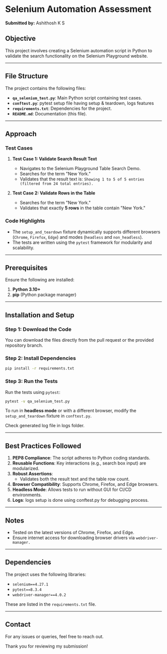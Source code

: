 # Selenium Automation Assessment
**Submitted by:** Ashithosh K S
## Objective
This project involves creating a Selenium automation script in Python to validate the search functionality on the Selenium Playground website.

---

## File Structure
The project contains the following files:
- **`qa_selenium_test.py`**: Main Python script containing test cases.
- **`conftest.py`**: pytest setup file having setup & teardown, logs features
- **`requirements.txt`**: Dependencies for the project.
- **`README.md`**: Documentation (this file).

---

## Approach

### Test Cases
1. **Test Case 1: Validate Search Result Text**
   - Navigates to the Selenium Playground Table Search Demo.
   - Searches for the term "New York."
   - Validates that the result text is: `Showing 1 to 5 of 5 entries (filtered from 24 total entries).`

2. **Test Case 2: Validate Rows in the Table**
   - Searches for the term "New York."
   - Validates that exactly **5 rows** in the table contain "New York."

### Code Highlights
- The `setup_and_teardown` fixture dynamically supports different browsers (`Chrome`, `Firefox`, `Edge`) and modes (`headless` and `non_headless`).
- The tests are written using the `pytest` framework for modularity and scalability.

---

## Prerequisites
Ensure the following are installed:
1. **Python 3.10+**
2. **pip** (Python package manager)

---

## Installation and Setup

### Step 1: Download the Code
You can download the files directly from the pull request or the provided repository branch.

### Step 2: Install Dependencies
```bash
pip install -r requirements.txt
```

### Step 3: Run the Tests
Run the tests using `pytest`:
```bash
pytest -v qa_selenium_test.py
```

To run in **headless mode** or with a different browser, modify the `setup_and_teardown` fixture in `conftest.py`.

Check generated log file in logs folder.


---

## Best Practices Followed
1. **PEP8 Compliance**: The script adheres to Python coding standards.
2. **Reusable Functions**: Key interactions (e.g., search box input) are modularized.
3. **Robust Assertions**:
   - Validates both the result text and the table row count.
4. **Browser Compatibility**: Supports Chrome, Firefox, and Edge browsers.
5. **Headless Mode**: Allows tests to run without GUI for CI/CD environments.
6. **Logs**: logs setup is done using conftest.py for debugging process.

---

## Notes
- Tested on the latest versions of Chrome, Firefox, and Edge.
- Ensure internet access for downloading browser drivers via `webdriver-manager.`

---

## Dependencies
The project uses the following libraries:

- `selenium==4.27.1`
- `pytest==8.3.4`
- `webdriver-manager==4.0.2`

These are listed in the `requirements.txt` file.

---

## Contact
For any issues or queries, feel free to reach out.

Thank you for reviewing my submission!
